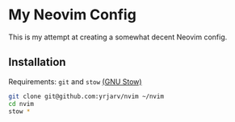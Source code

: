 # My Neovim Config

This is my attempt at creating a somewhat decent Neovim config. 

## Installation

Requirements: `git` and `stow`
[(GNU Stow)](https://www.gnu.org/software/stow/)

```bash
git clone git@github.com:yrjarv/nvim ~/nvim
cd nvim
stow *
```

